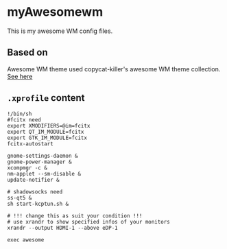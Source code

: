 # myAwesomewm
This is my awesome WM config files.

## Based on
Awesome WM theme used copycat-killer's awesome WM theme collection.
[See here](https://github.com/copycat-killer/awesome-copycats)

## `.xprofile` content
```shell
!/bin/sh
#fcitx need
export XMODIFIERS=@im=fcitx
export QT_IM_MODULE=fcitx
export GTK_IM_MODULE=fcitx
fcitx-autostart

gnome-settings-daemon &
gnome-power-manager &
xcompmgr -c &
nm-applet --sm-disable &
update-notifier &

# shadowsocks need
ss-qt5 &
sh start-kcptun.sh &

# !!! change this as suit your condition !!!
# use xrandr to show specified infos of your monitors
xrandr --output HDMI-1 --above eDP-1

exec awesome
```

